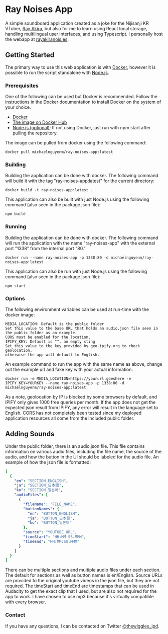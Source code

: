 # Ray Noises App

A simple soundboard application created as a joke for the Nijisanji KR VTuber, [Ray Akira](https://www.youtube.com/channel/UC7hffDQLKIEG-_zoAQkMIvg), but also for me to learn using React local storage, handling multilingual user interfaces, and using Typescript. I personally host the webapp at [rayakiranois.es](https://rayakiranois.es).

## Getting Started

The primary way to use this web application is with [Docker](https://www.docker.com/), however it is possible to run the script standalone with [Node.js](https://nodejs.org/).

### Prerequisites

One of the following can be used but Docker is recommended. Follow the instructions in the Docker documentation to install Docker on the system of your choice.

- [Docker](https://www.docker.com/)
- [The image on Docker Hub](https://hub.docker.com/r/michaelnguyenm/ray-noises-app)
- [Node.js (optional)](https://nodejs.org/): If not using Docker, just run with npm start after pulling the repository.

The image can be pulled from docker using the following command:

    docker pull michaelnguyenm/ray-noises-app:latest

### Building

Building the application can be done with docker. The following command will build it with the tag "ray-noises-app:latest" for the current directory:

    docker build -t ray-noises-app:latest .

This application can also be built with just Node.js using the following command (also seen in the package.json file):

    npm build

### Running

Building the application can be done with docker. The following command will run the application with the name "ray-noises-app" with the external port "1338" from the internal port "80."

    docker run --name ray-noises-app -p 1338:80 -d michaelnguyenm/ray-noises-app:latest

This application can also be run with just Node.js using the following command (also seen in the package.json file):

    npm start

### Options

The following environment variables can be used at run-time with the docker image:

```
MEDIA_LOCATION: Default is the public folder
Set this value to the base URL that holds an audio.json file seen in the public folder as an example.
CORS must be enabled for the location.
IPIFY_KEY: Default is "", an empty sting
Set this value to the key provided by geo.ipify.org to check geolocation,
otherwise the app will default to English.
```

An example command to run the app with the same name as above, change out the example url and fake key with your actual information:

    docker run -e MEDIA_LOCATION=https://yoururl.goeshere -e IPIFY_KEY=YOURKEY --name ray-noises-app -p 1338:80 -d michaelnguyenm/ray-noises-app:latest

As a note, geolocation by IP is blocked by some browsers by default, and IPIFY only gives 1000 free queries per month. If the app does not get the expected json result from IPIFY, any error will result in the language set to English. CORS has not completely been tested since my deployed application resources all come from the included public folder.

## Adding Sounds

Under the public folder, there is an audio.json file. This file contains information on various audio files, including the file name, the source of the audio, and how the button in the UI should be labeled for the audio file. An example of how the json file is formatted:

```yaml
[
  {
    "en": "SECTION_ENGLISH",
    "ja": "SECTION_日本語",
    "ko": "SECTION_일본어",
    "audioFiles": [
      {
        "fileName": "FILE_NAME",
        "buttonNames": {
          "en": "BUTTON_ENGLISH",
          "ja": "BUTTON_日本語",
          "ko": "BUTTON_일본어"
        },
        "source": "YOUTUBE_URL",
        "timeStart": "HH:MM:SS.MMM",
        "timeEnd": "HH:MM:SS.MMM"
      }
    ]
  }
]
```

There can be multiple sections and multiple audio files under each section. The default for sections as well as button names is en/English. Source URLs are provided to the original youtube videos in the json file, but they are not required. The timeStart and timeEnd are timestamps that can be used in Audacity to get the exact clip that I used, but are also not required for the app to work. I have chosen to use mp3 because it's virtually compatible with every browser.

### Contact

If you have any questions, I can be contacted on Twitter [@thewiggles_jpd](https://twitter.com/TheWiggles_jpd).
